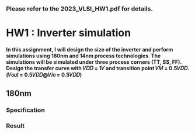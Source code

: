 ### Please refer to the 2023_VLSI_HW1.pdf for details.

# **HW1 : Inverter simulation**  

  #### In this assignment, I will design the size of the inverter and perform simulations using 180nm and 14nm process technologies. The simulations will be simulated under three process corners (TT, SS, FF). Design the transfer curve with 𝑉𝐷𝐷 = 1𝑉 and transition point 𝑉𝑀 = 0.5𝑉𝐷𝐷. (𝑉𝑜𝑢𝑡 = 0.5𝑉𝐷𝐷@𝑉𝑖𝑛 = 0.5𝑉𝐷𝐷)

  ## 180nm
### Specification

### Result
